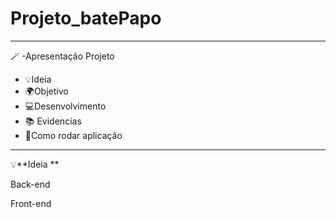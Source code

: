 # Projeto_batePapo

---------------------

🪄 -Apresentação Projeto

- 💡Ideia 
- 🌍Objetivo 
- 💻Desenvolvimento 
- 📚 Evidencias 
- 🔧Como rodar aplicação 

--------------

💡**Ideia **


Back-end

Front-end

